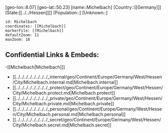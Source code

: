 ﻿---
location: [50.23,8.07]
mapzoom: [7,12] 
mapmarker: city 
type: City
tags:
- geo/City


SpocWebEntityId: 32459
isDeleted: false
confidential: public

---
[geo-lon::8.07]
[geo-lat::50.23]
[name::Michelbach]
[Country::[[Germany]]]
[State:[[../../Hessen]]]]
[Population::]
[Unknown::]


```leaflet
id: Michelbach
coordinates: [[Michelbach]]
markerFile: [[Michelbach]]
defaultZoom: 11 
maxZoom: 18
```


## Confidential Links & Embeds: 
-[[Michelbach|Michelbach]]] 
- [[../../../../../../../../_internal/geo/Continent/Europe/Germany/West/Hessen/City/Michelbach.internal.md|Michelbach.internal]] 
- [[../../../../../../../../_protect/geo/Continent/Europe/Germany/West/Hessen/City/Michelbach.protect.md|Michelbach.protect]] 
- [[../../../../../../../../_private/geo/Continent/Europe/Germany/West/Hessen/City/Michelbach.private.md|Michelbach.private]] 
- [[../../../../../../../../_personal/geo/Continent/Europe/Germany/West/Hessen/City/Michelbach.personal.md|Michelbach.personal]] 
- [[../../../../../../../../_secret/geo/Continent/Europe/Germany/West/Hessen/City/Michelbach.secret.md|Michelbach.secret]] 
